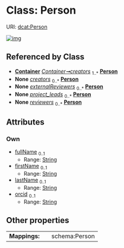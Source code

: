 
# Class: Person




URI: [dcat:Person](http://www.w3.org/ns/dcat#Person)


[![img](https://yuml.me/diagram/nofunky;dir:TB/class/[Container]++-%20creators%201..*>[Person&#124;fullName:string%20%3F;firstName:string%20%3F;lastName:string%20%3F;orcid:string%20%3F],[Container]++-%20creators(i)%200..*>[Person],[DatasetMetadata]++-%20creators%200..*>[Person],[Container]++-%20externalReviewers%200..*>[Person],[Container]++-%20project_leads%200..*>[Person],[Container]++-%20reviewers%200..*>[Person],[DatasetMetadata],[Container])](https://yuml.me/diagram/nofunky;dir:TB/class/[Container]++-%20creators%201..*>[Person&#124;fullName:string%20%3F;firstName:string%20%3F;lastName:string%20%3F;orcid:string%20%3F],[Container]++-%20creators(i)%200..*>[Person],[DatasetMetadata]++-%20creators%200..*>[Person],[Container]++-%20externalReviewers%200..*>[Person],[Container]++-%20project_leads%200..*>[Person],[Container]++-%20reviewers%200..*>[Person],[DatasetMetadata],[Container])

## Referenced by Class

 *  **[Container](Container.md)** *[Container➞creators](Container_creators.md)*  <sub>1..\*</sub>  **[Person](Person.md)**
 *  **None** *[creators](creators.md)*  <sub>0..\*</sub>  **[Person](Person.md)**
 *  **None** *[externalReviewers](externalReviewers.md)*  <sub>0..\*</sub>  **[Person](Person.md)**
 *  **None** *[project_leads](project_leads.md)*  <sub>0..\*</sub>  **[Person](Person.md)**
 *  **None** *[reviewers](reviewers.md)*  <sub>0..\*</sub>  **[Person](Person.md)**

## Attributes


### Own

 * [fullName](fullName.md)  <sub>0..1</sub>
     * Range: [String](types/String.md)
 * [firstName](firstName.md)  <sub>0..1</sub>
     * Range: [String](types/String.md)
 * [lastName](lastName.md)  <sub>0..1</sub>
     * Range: [String](types/String.md)
 * [orcid](orcid.md)  <sub>0..1</sub>
     * Range: [String](types/String.md)

## Other properties

|  |  |  |
| --- | --- | --- |
| **Mappings:** | | schema:Person |

